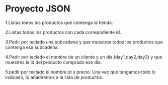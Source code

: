 # Proyecto JSON

1.Listas todos los productos que contenga la tienda.


2.Listas todos los productos con cada correpodiente id.


3.Pedir por teclado una subcadena y que muestres todos los productos que contenga esa subcadena.


4.Pedir por teclado el nombre de un cliente y un dia (day1,day2,day3) y que muestres la id del producto comprado ese día.


5.pedir por teclado el nombre,id y precio. Una vez que tengamos todo lo indicado, lo añadiremos a la lista de productos.
